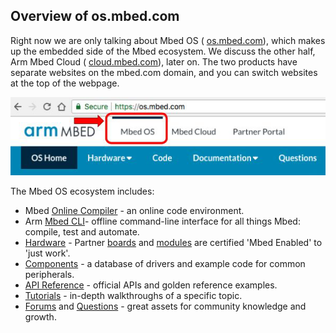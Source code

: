 ## Overview of os.mbed.com

Right now we are only talking about Mbed OS ( [os.mbed.com](http://os.mbed.com)), which makes up the embedded side of the Mbed ecosystem. We discuss the other half, Arm Mbed Cloud ( [cloud.mbed.com](http://cloud.mbed.com)), later on. The two products have separate websites on the mbed.com domain, and you can switch websites at the top of the webpage.

![](images/101_ch02_1.png)

The Mbed OS ecosystem includes:

- Mbed [Online Compiler](https://os.mbed.com/docs/latest/tools/arm-mbed-online-compiler.html) - an online code environment.
- Arm [Mbed CLI](https://os.mbed.com/docs/latest/tools/installation-and-setup.html)- offline command-line interface for all things Mbed: compile, test and automate.
- [Hardware](https://os.mbed.com/hardware/) - Partner [boards](http://developer.mbed.org/platforms) and [modules](https://os.mbed.com/modules/) are certified &#39;Mbed Enabled&#39; to &#39;just work&#39;.
- [Components](https://os.mbed.com/components/) - a database of drivers and example code for common peripherals.
- [API Reference](https://os.mbed.com/docs/latest/reference/index.html) - official APIs and golden reference examples. 
- [Tutorials](https://os.mbed.com/docs/latest/tutorials/index.html) - in-depth walkthroughs of a specific topic.
- [Forums](http://os.mbed.com/forum/) and [Questions](http://os.mbed.com/questions/) - great assets for community knowledge and growth.


